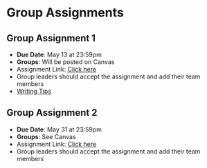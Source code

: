 # Group Assignments

## Group Assignment 1

* **Due Date**: May 13 at 23:59pm
* **Groups**: <!---See Canvas ---> Will be posted on Canvas
* Assignment Link: [Click here](https://classroom.github.com/a/vPwrE2X5)
* Group leaders should accept the assignment and add their team members
* [Writing Tips][writingtips]
<!-- * Assignment README documents how to do this. -->

<!-- **Hints / Tips / Typos**:

!!! bug "Typo / Inconsistency in Variable Names"

    In **Question 6** of Group Assignment 1 we write "Create a data frame with two rows and two columns where the rows take the values of after = 0 or 1, and the columns take the values of ta_dummy = 0 or 1".

    While conceptually this is correct -- Proserpio and Zervas use weird variable names that make it unclear what to do here. 

    So to "do" the exercise it should be "**Create a data frame with two rows and two columns where the rows take the values of first_response = 0 or 1, and the columns take the values of ta_dummy = 0 or 1**." -->

## Group Assignment 2

* **Due Date**: May 31 at 23:59pm
* **Groups**: See Canvas <!---Will be posted on Canvas--->
* Assignment Link: [Click here](https://classroom.github.com/a/ZmIYc_0A)
* Group leaders should accept the assignment and add their team members
<!-- * Assignment README documents how to do this.  -->

[writingtips]: ../assets/writing_tips_amazon.pdf 